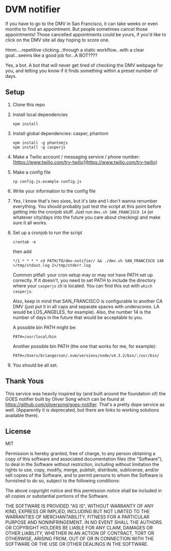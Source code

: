 # DVM notifier

If you have to go to the DMV in San Francisco, it can take weeks or even months to find an appointment. But people sometimes cancel those appointments! Those cancelled appointments could be yours, if you'd like to click on the DMV site all day hoping to score one.

Hmm....repetitive clicking...through a static workflow...with a clear goal...seems like a good job for...A BOT????

Yes, a bot. A bot that will never get tired of checking the DMV webpage for you, and letting you know if it finds something within a preset number of days.

## Setup

1. Clone this repo
2. Install local dependencies

    ```
    npm install
    ```

3. Install global dependencies: casper, phantom

    ```
    npm install -g phantomjs
    npm install -g casperjs
    ```

4. Make a Twilio account / messaging service / phone number: [https://www.twilio.com/try-twilio](https://www.twilio.com/try-twilio)
5. Make a config file

    ```
    cp config.js.example config.js
    ```

6. Write your information to the config file

6. Yes, I know that's two sixes, but it's late and I don't wanna renumber everything. You should probably just test the script at this point before getting into the cronjob stuff. Just run `dmv.sh SAN_FRANCISCO 14` (or whatever city/days into the future you care about checking) and make sure it all works.

7. Set up a cronjob to run the script

    ```
    crontab -e
    ```

    then add

    ```
    */1 * * * * cd PATH/TO/dmv-notifier/ && ./dmv.sh SAN_FRANCISCO 140 >/tmp/stdout.log 2>/tmp/stderr.log
    ```

    Common pitfall: your cron setup may or may not have PATH set up correctly. If it doesn't, you need to set PATH to include the directory where your `casperjs` cli is located. You can find this out with `which casperjs`.

    Also, keep in mind that SAN_FRANCISCO is configurable to another CA DMV (just put it in all caps and separate spaces with underscores. LA would be LOS_ANGELES, for example). Also, the number 14 is the number of days in the future that would be acceptable to you.

    A possible bin PATH might be: 

    ```
    PATH=/usr/local/bin
    ```

    Another possible bin PATH (the one that works for me, for example):

    ```
    PATH=/Users/briangerson/.nvm/versions/node/v4.3.2/bin/:/usr/bin/
    ```

8. You should be all set.

## Thank Yous
This service was heavily inspired by (and built around the foundation of) the GOES notifier built by Oliver Song which can be found at https://github.com/oliversong/goes-notifier. That's a pretty dope service as well. (Apparently it is deprecated, but there are links to working solutions available there).

## License
MIT

Permission is hereby granted, free of charge, to any person obtaining a copy of this software and associated documentation files (the "Software"), to deal in the Software without restriction, including without limitation the rights to use, copy, modify, merge, publish, distribute, sublicense, and/or sell copies of the Software, and to permit persons to whom the Software is furnished to do so, subject to the following conditions:

The above copyright notice and this permission notice shall be included in all copies or substantial portions of the Software.

THE SOFTWARE IS PROVIDED "AS IS", WITHOUT WARRANTY OF ANY KIND, EXPRESS OR IMPLIED, INCLUDING BUT NOT LIMITED TO THE WARRANTIES OF MERCHANTABILITY, FITNESS FOR A PARTICULAR PURPOSE AND NONINFRINGEMENT. IN NO EVENT SHALL THE AUTHORS OR COPYRIGHT HOLDERS BE LIABLE FOR ANY CLAIM, DAMAGES OR OTHER LIABILITY, WHETHER IN AN ACTION OF CONTRACT, TORT OR OTHERWISE, ARISING FROM, OUT OF OR IN CONNECTION WITH THE SOFTWARE OR THE USE OR OTHER DEALINGS IN THE SOFTWARE.
